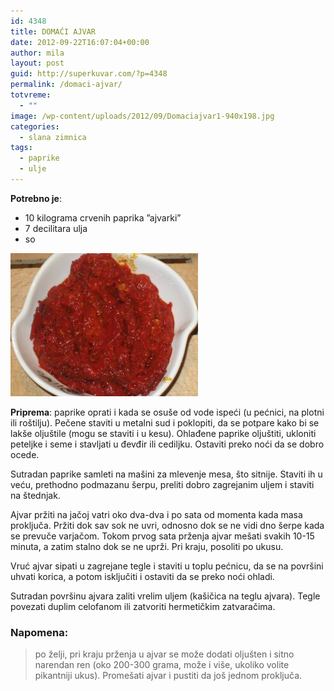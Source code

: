 ```yaml
---
id: 4348
title: DOMAĆI AJVAR
date: 2012-09-22T16:07:04+00:00
author: mila
layout: post
guid: http://superkuvar.com/?p=4348
permalink: /domaci-ajvar/
totvreme:
  - ""
image: /wp-content/uploads/2012/09/Domaciajvar1-940x198.jpg
categories:
  - slana zimnica
tags:
  - paprike
  - ulje
---
```

**Potrebno je**:

  * 10 kilograma crvenih paprika &#8221;ajvarki&#8221;
  * 7 decilitara ulja
  * so

<img class="alignnone size-medium wp-image-4357" title="Domaciajvar" src="/wp-content/uploads/2012/09/Domaciajvar1-e1348466383408-300x229.jpg" alt="" width="300" height="229" /> 

**Priprema**: paprike oprati i kada se osuše od vode ispeći (u pećnici, na plotni ili roštilju). Pečene staviti u metalni sud i poklopiti, da se potpare kako bi se lakše oljuštile (mogu se staviti i u kesu). Ohlađene paprike oljuštiti, ukloniti peteljke i seme i stavljati u đevđir ili cediljku. Ostaviti preko noći da se dobro ocede.

Sutradan paprike samleti na mašini za mlevenje mesa, što sitnije. Staviti ih u veću, prethodno podmazanu šerpu, preliti dobro zagrejanim uljem i staviti na štednjak.

Ajvar pržiti na jačoj vatri oko dva-dva i po sata od momenta kada masa proključa. Pržiti dok sav sok ne uvri, odnosno dok se ne vidi dno šerpe kada se prevuče varjačom. Tokom prvog sata prženja ajvar mešati svakih 10-15 minuta, a zatim stalno dok se ne uprži. Pri kraju, posoliti po ukusu.

Vruć ajvar sipati u zagrejane tegle i staviti u toplu pećnicu, da se na površini uhvati korica, a potom isključiti i ostaviti da se preko noći ohladi.

Sutradan površinu ajvara zaliti vrelim uljem (kašičica na teglu ajvara). Tegle povezati duplim celofanom ili zatvoriti hermetičkim zatvaračima.

### Napomena:
> po želji, pri kraju prženja u ajvar se može dodati oljušten i sitno narendan ren (oko 200-300 grama, može i više, ukoliko volite pikantniji ukus). Promešati ajvar i pustiti da još jednom proključa.